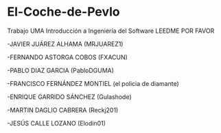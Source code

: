 # El-Coche-de-Pevlo
Trabajo UMA Introducción a Ingeniería del Software
 LEEDME POR FAVOR

-JAVIER JUÁREZ ALHAMA (MRJUAREZ1)

-FERNANDO ASTORGA COBOS (FXACUN)

-PABLO DIAZ GARCIA (PabloDGUMA)

-FRANCISCO FERNÁNDEZ MONTIEL (el policia de diamante)

-ENRIQUE GARRIDO SÁNCHEZ (Gulashode)

-MARTIN DAGLIO CABRERA (Reckj201)

-JESÚS CALLE LOZANO (Elodin01)
